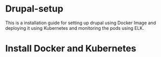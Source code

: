 # Drupal-setup
This is a installation guide for setting up drupal using Docker Image and deploying it using Kubernetes and monitoring the pods using ELK.


# Install Docker and Kubernetes
